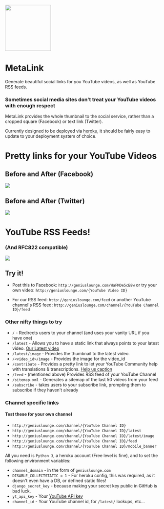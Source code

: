 <img src="https://geniuslounge.github.io/metalink/images/gllogo.png" width=150px> </img>

# MetaLink

Generate beautiful social links for you YouTube videos, as well as YouTube RSS feeds.

### Sometimes social media sites don't treat your YouTube videos with enough respect
MetaLink provides the whole thumbnail to the social service, rather than a cropped square (Facebook) or text link (Twitter).

Currently designed to be deployed via [heroku](http://heroku.com), it should be fairly easy to update to your deployment system of choice.

# Pretty links for your YouTube Videos
## Before and After (Facebook)
![](https://geniuslounge.github.io/metalink/images/facebook.png)


## Before and After (Twitter)
![](https://geniuslounge.github.io/metalink/images/twitter.png)



# YouTube RSS Feeds!
### (And RFC822 compatible)
![](https://geniuslounge.github.io/metalink/images/rss.png)


## Try it!
* Post this to Facebook: `http://geniuslounge.com/WaFMDe5cE8w`
or try your own video: `http://geniuslounge.com/{YouTube Video ID}`

* For our RSS feed: `http://geniuslounge.com/feed`
or another YouTube channel's RSS feed: `http://geniuslounge.com/channel/{YouTube Channel ID}/feed`


### Other nifty things to try

* `/` - Redirects users to your channel (and uses your vanity URL if you have one)
* `/latest`  - Allows you to have a static link that always points to your latest video. [Our Latest video](http://geniuslounge.com/latest)
* `/latest/image` - Provides the thumbnail to the latest video.
* `/<video_id>/image` - Provides the image for the video_id
* `/contribute` - Provides a pretty link to let your YouTube Community help with translations & transcriptions. [Help us caption](http://geniuslounge.com/contribute)
* `/feed` - (mentioned above) Provides RSS feed of your YouTube Channel
* `/sitemap.xml` - Generates a sitemap of the last 50 videos from your feed
* `/subscribe` - takes users to your subscribe link, prompting them to subscribe if they haven't already

### Channel specific links
#### Test these for your own channel
*  `http://geniuslounge.com/channel/{YouTube Channel ID}`
* `http://geniuslounge.com/channel/{YouTube Channel ID}/latest`
* `http://geniuslounge.com/channel/{YouTube Channel ID}/latest/image`
* `http://geniuslounge.com/channel/{YouTube Channel ID}/feed`
* `http://geniuslounge.com/channel/{YouTube Channel ID}/mobile_banner`

All you need is `Python 3`, a heroku account (Free level is fine),  and to set the following environment variables:

* `channel_domain` - in the form of `geniuslounge.com`
* `DISABLE_COLLECTSTATIC = 1` - For heroku config, this was required, as it doesn't even have a DB, or defined static files!
* `django_secret_key` - because making your secret key public in GitHub is bad luck.
* `yt_api_key` - Your [YouTube API key](https://console.cloud.google.com/apis/library/youtube.googleapis.com?q=youtube)
* `channel_id` - Your YouTube channel id, for `/latest/` lookups, etc...
